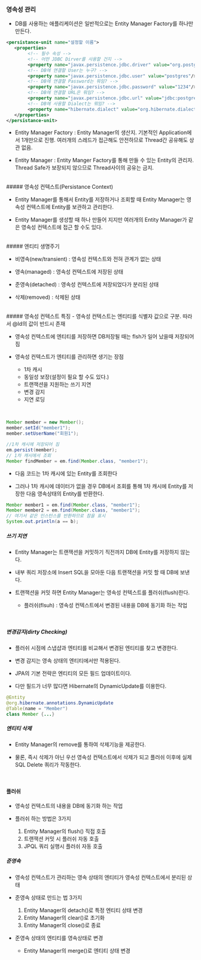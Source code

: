 ### 영속성 관리

- DB를 사용하는 애플리케이션은 일반적으로는 Entity Manager Factory를 하나만 만든다.

```xml
<persistance-unit name="설정할 이름">
   <properties>
        <!-- 필수 속성 -->
        <!-- 어떤 JDBC Dirver를 사용할 건지 -->
        <property name="javax.persistence.jdbc.driver" value="org.postgresql.Driver"/>
        <!-- DB에 연결할 User는 누구? -->
        <property name="javax.persistence.jdbc.user" value="postgres"/>
        <!-- DB에 연결할 Password는 뭐임? -->
        <property name="javax.persistence.jdbc.password" value="1234"/>
        <!-- DB에 연결할 URL은 뭐임? -->
        <property name="javax.persistence.jdbc.url" value="jdbc:postgresql://localhost:5432/postgres"/>
        <!-- DB에 사용할 Dialect는 뭐임? -->
        <property name="hibernate.dialect" value="org.hibernate.dialect.PostgreSQL10Dialect" />
   </properties> 
</persistance-unit>
```
- Entity Manager Factory : Entity Manager의 생산지. 기본적인 Application에서 1개만으로 진행. 여러개의 스레드가 접근해도 안전하므로 Thread간 공유해도 상관 없음.

- Entity Manager : Entity Manger Factory를 통해 만들 수 있는 Entity의 관리자. Thread Safe가 보장되지 않으므로 Thread사이의 공유는 금지.
<br>
##### 영속성 컨텍스트(Persistance Context)

- Entity Manager를 통해서 Entity를 저장하거나 조회할 때 Entity Manager는 영속성 컨텍스트에 Entity를 보관하고 관리한다.

- Entity Manager를 생성할 때 하나 만들어 지지만 여러개의 Entity Manager가 같은 영속성 컨텍스트에 접근 할 수도 있다. 
<br>
##### 엔티티 생명주기

- 비영속(new/transient) : 영속성 컨텍스트와 전혀 관계가 없는 상태

- 영속(managed) : 영속성 컨텍스트에 저장된 상태

- 준영속(detached) : 영속성 컨텍스트에 저장되었다가 분리된 상태

- 삭제(removed) : 삭제된 상태
<br>
##### 영속성 컨텍스트 특징
- 영속성 컨텍스트는 엔티티를 식별자 값으로 구분. 따라서 @Id의 값이 반드시 존재

- 영속성 컨텍스트에 엔티티를 저장하면 DB저장될 때는 flsh가 일어 났을때 저장되어짐

- 영속성 컨텍스트가 엔티티를 관리하면 생기는 장점
    - 1차 캐시
    - 동일성 보장(설정이 필요 할 수도 있다.)
    - 트랜잭션을 지원하는 쓰기 지연
    - 변경 감지
    - 지연 로딩
<br>

```Java
Member member = new Member();
member.setId("member1");
member.setUserName("회원1");

//1차 캐시에 저장되어 짐
em.persist(member);
// 1차 캐시에서 조회
Member findMember = em.find(Member.class, "member1");
```
- 다음 코드는 1차 캐시에 있는 Entity를 조회한다

- 그러나 1차 캐시에 데이터가 없을 경우 DB에서 조회를 통해 1차 캐시에 Entity를 저장한 다음 영속상태의 Entity를 반환한다.

```Java
Member member1 = em.find(Member.class, "member1");
Member member2 = em.find(Member.class, "member1");
// 여기서 같은 인스턴스를 반환하므로 참을 표시
System.out.println(a == b);
```

##### 쓰기 지연
- Entity Manager는 트랜잭션을 커밋하기 직전까지 DB에 Entity를 저장하지 않는다.

- 내부 쿼리 저장소에 Insert SQL을 모아둔 다음 트랜잭션을 커밋 할 때 DB에 보낸다.

- 트랜잭션을 커밋 하면 Entity Manager는 영속성 컨텍스트를 플러쉬(flush)한다.
   - 플러쉬(flsuh) : 영속성 컨텍스트에서 변경된 내용을 DB에 동기화 하는 작업
<br>

##### 변경감지(dirty Checking)

- 플러쉬 시점에 스냅샵과 엔티티를 비교해서 변경된 엔티티를 찾고 변경한다.

- 변경 감지는 영속 상태의 엔티티에서만 적용된다.

- JPA의 기본 전략은 엔티티의 모든 필드 업데이트이다.

- 다만 필드가 너무 많다면 Hibernate의 DynamicUpdate를 이용한다.


```Java
@Entity
@org.hibernate.annotations.DynamicUpdate
@Table(name = "Member")
class Member {...}
```

##### 엔티티 삭제

- Entity Manager의 remove를 통하여 삭제기능을 제공한다.

- 물론, 즉시 삭제가 아닌 우선 영속성 컨텍스트에서 삭제가 되고 플러쉬 이후에 실제 SQL Delete 쿼리가 작동한다.

<br>

#### 플러쉬

- 영속성 컨텍스트의 내용을 DB에 동기화 하는 작업

- 플러쉬 하는 방법은 3가지
   1. Entity Manager의 flush() 직접 호출
   2. 트랜잭션 커밋 시 플러쉬 자동 호출
   3. JPQL 쿼리 실행시 플러쉬 자동 호출

##### 준영속

- 영속성 컨텍스트가 관리하는 영속 상태의 엔티티가 영속성 컨텍스트에서 분리된 상태

- 준영속 상태로 만드는 법 3가지
   1. Entity Manager의 detach()로 특정 엔티티 상태 변경
   2. Entity Manager의 clear()로 초기화
   3. Entity Manager의 close()로 종료

- 준영속 상태의 엔티티를 영속상태로 변경
   - Entity Manager의 merge()로 엔티티 상태 변경